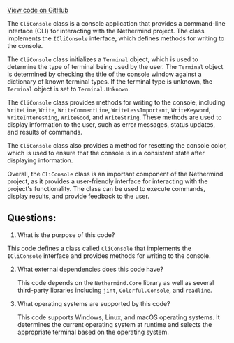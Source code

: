 [View code on GitHub](https://github.com/NethermindEth/nethermind/src/Nethermind/Nethermind.Cli/Console/CliConsole.cs)

The `CliConsole` class is a console application that provides a command-line interface (CLI) for interacting with the Nethermind project. The class implements the `ICliConsole` interface, which defines methods for writing to the console.

The `CliConsole` class initializes a `Terminal` object, which is used to determine the type of terminal being used by the user. The `Terminal` object is determined by checking the title of the console window against a dictionary of known terminal types. If the terminal type is unknown, the `Terminal` object is set to `Terminal.Unknown`.

The `CliConsole` class provides methods for writing to the console, including `WriteLine`, `Write`, `WriteCommentLine`, `WriteLessImportant`, `WriteKeyword`, `WriteInteresting`, `WriteGood`, and `WriteString`. These methods are used to display information to the user, such as error messages, status updates, and results of commands.

The `CliConsole` class also provides a method for resetting the console color, which is used to ensure that the console is in a consistent state after displaying information.

Overall, the `CliConsole` class is an important component of the Nethermind project, as it provides a user-friendly interface for interacting with the project's functionality. The class can be used to execute commands, display results, and provide feedback to the user.
## Questions: 
 1. What is the purpose of this code?
   
   This code defines a class called `CliConsole` that implements the `ICliConsole` interface and provides methods for writing to the console.

2. What external dependencies does this code have?
   
   This code depends on the `Nethermind.Core` library as well as several third-party libraries including `jint`, `Colorful.Console`, and `readline`.

3. What operating systems are supported by this code?
   
   This code supports Windows, Linux, and macOS operating systems. It determines the current operating system at runtime and selects the appropriate terminal based on the operating system.